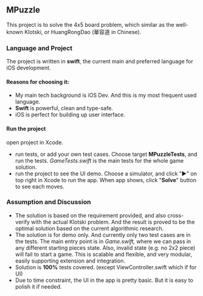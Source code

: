 ## MPuzzle

This project is to solve the 4x5 board problem, which similar as the well-known Klotski, or HuangRongDao (華容道 in Chinese).

### Language and Project
The project is written in **swift**, the current main and preferred language for iOS development. 
#### Reasons for choosing it:
- My main tech background is iOS Dev. And this is my most frequent used language.
-  **Swift** is powerful, clean and type-safe. 
- iOS is perfect for building up user interface.

#### Run the project
open project in Xcode.
- run tests, or add your own test cases.  Choose target **MPuzzleTests**, and run the tests.  *GameTests.swift* is the main tests for the whole game solution.
- run the project to see the UI demo.  Choose a simulator, and click "▶︎" on top right in Xcode to run the app. When app shows, click "**Solve**" button to see each moves.

### Assumption and Discussion
- The solution is based on the requirement provided, and also cross-verify with the actual Klotski problem.  And the result is proved to be the optimal solution  based on the current algorithmic research.
- The solution is for demo only. And currently only two test cases are in the tests. The main entry point is in *Game.swift,* where we can pass in any different starting pieces state. Also, invalid state (e.g. no 2x2 piece) will fail to start a game. This is scalable and flexible, and very modular, easily supporting extension and integration. 
- Solution is **100%** tests covered. (except ViewController.swift which if for UI)
- Due to time constraint, the UI in the app is pretty basic. But it is easy to polish it if needed. 
